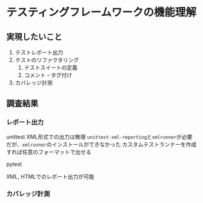 # テスティングフレームワークの機能理解

## 実現したいこと

1. テストレポート出力
2. テストのリファクタリング
    1. テストスイートの定義
    2. コメント・タグ付け
3. カバレッジ計測

## 調査結果

### レポート出力

unittest
XML形式での出力は無理
    `unittest-xml-reporting`と`xmlrunner`が必要だが、`xmlrunner`のインストールができなかった
カスタムテストランナーを作成すれば任意のフォーマットで出せる

pytest

XML, HTMLでのレポート出力が可能

### カバレッジ計測
